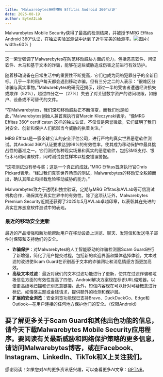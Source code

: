 ```yaml
---
title: 'Malwarebytes获得MRG Effitas Android 360°认证'
date: 2025-08-19
author: ByteAILab
---
```


Malwarebytes Mobile Security获得了最高的检测结果，并被授予MRG Effitas Android 360°认证，在独立实验室测试中达到了近乎完美的检测率。![图片](https://ai-techpark.com/wp-content/uploads/Malwarebytes-2.jpg){ width=60% }

---
这一荣誉强调了Malwarebytes在防范移动威胁方面的能力，包括恶意软件、间谍软件、木马和基于文本的诈骗，能够在这些威胁造成伤害之前进行有效防护。

随着移动设备在日常生活中的重要性不断提高，它们也成为网络犯罪分子的全新目标。几乎一半的用户每天都会遇到移动诈骗，但有三分之二的人表示：“很难区分诈骗与真实事物。”Malwarebytes的研究还揭示，超过一半的受害者遭遇经济损失或欺诈（52%），超过四分之一（27%）失去了对关键数字资产的访问权限，如账户、设备或不可替代的文件。

“在Malwarebytes，我们深知移动威胁正不断演变，而我们也是如此，”Malwarebytes创始人兼首席执行官Marcin Kleczynski表示。“像MRG Effitas 360° certificaten 这样的独立认证，不仅仅是荣誉徽章，它们证明了我们对安全、创新和保护人们抵御当今威胁的执着关注。”

MRG Effitas是一家全球公认的安全评估公司，进行严格的真实世界恶意软件测试。其Android 360°认证要求达到99%的有效性率，使其成为移动保护中最具挑战性的基准之一。它们测试各种现实场景和真实的恶意软件，包括SMS支付、银行木马和间谍软件，同时测试良性样本以检查错误警报。

“这项测试没有参与奖；这是一个真正的成就，”MRG Effitas首席执行官Chris Pickard表示。“经过我们真实世界场景的测试，Malwarebytes的移动安全脱颖而出，确认其阻止和拦截危险移动威胁的能力。”

Malwarebytes致力于透明和独立验证，定期与MRG Effitas和AVLab等可信测试机构合作，确保其在真实世界中的有效性。除了这项认证外，Malwarebytes Premium Security近期还获得了2025年5月AVLab卓越印章，以表彰其在先进的真实世界恶意软件测试中的表现。

### 最近的移动安全更新
最近的产品增强和新功能帮助用户在移动设备上浏览、聊天、发短信和发送电子邮件时保障和支持他们的安全。

- **诈骗保护**：对Malwarebytes的人工智能驱动的诈骗检测器Scam Guard进行了新增强，简化了用户提交过程，包括新的欢迎界面和媒体选择体验。文本过滤的改进使Scam Guard在识别基于文本的诈骗网址和消息情感方面更加高效。
- **高级文本过滤**：最近对我们的文本过滤功能进行了更新，使其在过滤诈骗和垃圾信息方面的有效性提高了四倍。Android解决方案现在标识URL缩短器，以便更高级地扫描和识别恶意链接。此外，短信内容现在可以针对可疑概念进行标记，如情感主题或金钱请求，提供额外的检测和保护层。
- **扩展的安全浏览**：安全浏览功能现已支持Brave、DuckDuckGo、Edge和Outlook—在用户连接的任何地方保护他们的安全。（仅限Android）

要了解更多关于Scam Guard和其他出色功能的信息，请今天下载Malwarebytes Mobile Security应用程序。要阅读有关最新威胁和网络保护策略的更多信息，请访问Malwarebytes博客，或在Facebook、Instagram、LinkedIn、TikTok和X上关注我们。
---
感谢阅读！如果您对AI的更多资讯感兴趣，可以查看更多AI文章：[GPTNB](https://gptnb.com)。